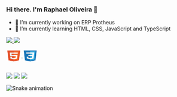 ### Hi there. I'm Raphael Oliveira 👋


- 🔭 I’m currently working on ERP Protheus
- 🌱 I’m currently learning HTML, CSS, JavaScript and TypeScript
<div>
  <a href="https://github.com/raphavom">
  <img height="180em" src="https://github-readme-stats.vercel.app/api?username=raphavom&show_icons=true&theme=dark&include_all_commits=true&count_private=true"/>
  <img height="180em" src="https://github-readme-stats.vercel.app/api/top-langs/?username=raphavom&layout=compact&langs_count=16&theme=dark"/>
</div>

<!--- 👯 I’m looking to collaborate on ...
- 📫 How to reach me:
- 🤔 I’m looking for help with ...
- 💬 Ask me about ...
- 😄 Pronouns: ...
- ⚡ Fun fact: ...-->
<div style="display: inline_block"><br>
  <!--<img align="center" alt="Raphael-Js" height="30" width="40" src="https://raw.githubusercontent.com/devicons/devicon/master/icons/javascript/javascript-plain.svg">-->
  <!--<img align="center" alt="Raphael-Ts" height="30" width="40" src="https://raw.githubusercontent.com/devicons/devicon/master/icons/typescript/typescript-plain.svg">-->
  <!--<img align="center" alt="Raphael-React" height="30" width="40" src="https://raw.githubusercontent.com/devicons/devicon/master/icons/react/react-original.svg">-->
  <img align="center" alt="Raphael-HTML" height="30" width="40" src="https://raw.githubusercontent.com/devicons/devicon/master/icons/html5/html5-original.svg">
  <img align="center" alt="Raphael-CSS" height="30" width="40" src="https://raw.githubusercontent.com/devicons/devicon/master/icons/css3/css3-original.svg">
  <!--<img align="center" alt="Raphael-Python" height="30" width="40" src="https://raw.githubusercontent.com/devicons/devicon/master/icons/python/python-original.svg">-->
  <!--<img align="center" alt="Raphael-Csharp" height="30" width="40" src="https://raw.githubusercontent.com/devicons/devicon/master/icons/csharp/csharp-original.svg">-->
  <!--<img align="right" alt="Raphael-gif" src="https://cdn.discordapp.com/attachments/795358919417397249/825430589581688872/hi.gif">-->
</div>

  ##
  
<div>
  <!--<a href="https://www.youtube.com/RafaellaBallerini" target="_blank"><img src="https://img.shields.io/badge/YouTube-FF0000?style=for-the-badge&logo=youtube&logoColor=white" target="_blank"></a>-->
  <!--<a href="https://instagram.com/rafaballerini" target="_blank"><img src="https://img.shields.io/badge/-Instagram-%23E4405F?style=for-the-badge&logo=instagram&logoColor=white" target="_blank"></a>-->
 	<!--<a href="https://www.twitch.tv/rafaballerinii" target="_blank"><img src="https://img.shields.io/badge/Twitch-9146FF?style=for-the-badge&logo=twitch&logoColor=white" target="_blank"></a>-->
 <!--<a href="https://discord.gg/G9GPg5SA75" target="_blank"><img src="https://img.shields.io/badge/Discord-7289DA?style=for-the-badge&logo=discord&logoColor=white" target="_blank"></a>>--> 
  <a href = "mailto:raphavini87@gmail.com"><img src="https://img.shields.io/badge/Gmail-D14836?style=for-the-badge&logo=gmail&logoColor=white" target="_blank"></a>
  <a href = "mailto:raphavini@outlook.com"><img src="https://img.shields.io/badge/Microsoft_Outlook-0078D4?style=for-the-badge&logo=microsoft-outlook&logoColor=white" target="_blank"></a>
  <a href="https://www.linkedin.com/in/raphael-melo/" target="_blank"><img src="https://img.shields.io/badge/-LinkedIn-%230077B5?style=for-the-badge&logo=linkedin&logoColor=white" target="_blank"></a>   
</div>

![Snake animation](https://github.com/rafaballerini2/rafaballerini2/blob/output/github-contribution-grid-snake.svg)
